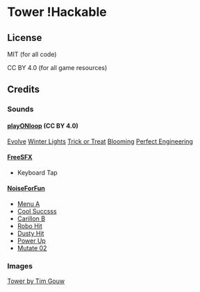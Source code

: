 # Tower !Hackable

## License

MIT (for all code)

CC BY 4.0 (for all game resources)

## Credits

### Sounds

#### [playONloop](http://playonloop.com) (CC BY 4.0)

[Evolve](https://www.playonloop.com/2017-music-loops/evolve/) 
[Winter Lights](https://www.playonloop.com/2016-music-loops/winter-lights/)
[Trick or Treat](https://www.playonloop.com/2016-music-loops/trick-or-treat/)
[Blooming](https://www.playonloop.com/2016-music-loops/blooming/)
[Perfect Engineering](https://www.playonloop.com/2017-music-loops/perfect-engineering/)

#### [FreeSFX](http://www.freesfx.co.uk)

* Keyboard Tap

#### [NoiseForFun](http://www.noiseforfun.com/)

* [Menu A](http://www.noiseforfun.com/2012-sound-effects/menu-a/)
* [Cool Succsss](http://www.noiseforfun.com/2012-sound-effects/cool-success/)
* [Carillon B](http://www.noiseforfun.com/2012-sound-effects/carillon-b/)
* [Robo Hit](http://www.noiseforfun.com/2012-sound-effects/robo-hit/)
* [Dusty Hit](http://www.noiseforfun.com/2012-sound-effects/dusty-hit/)
* [Power Up](http://www.noiseforfun.com/2012-sound-effects/power-up/)
* [Mutate 02](http://www.noiseforfun.com/2012-sound-effects/mutate-02/)

### Images

[Tower by Tim Gouw](https://unsplash.com/photos/F2JaS1gt5Q4)
